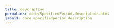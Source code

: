 ```yaml
---
title: description
permalink: core/SpecifiedPeriod.description.html
jsonid: core_specifiedperiod_description
---
```

